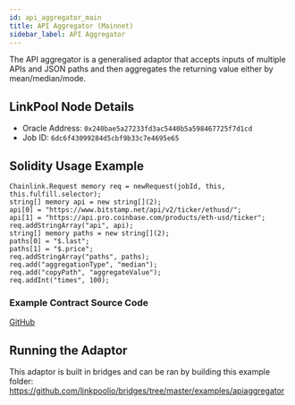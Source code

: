 ```yaml
---
id: api_aggregator_main
title: API Aggregator (Mainnet)
sidebar_label: API Aggregator
---
```


The API aggregator is a generalised adaptor that accepts inputs of multiple APIs and JSON paths and then aggregates
the returning value either by mean/median/mode.

## LinkPool Node Details
- Oracle Address: `0x240bae5a27233fd3ac5440b5a598467725f7d1cd`
- Job ID: `6dc6f43099284d5cbf9b33c7e4695e65`

## Solidity Usage Example
```
Chainlink.Request memory req = newRequest(jobId, this, this.fulfill.selector);
string[] memory api = new string[](2);
api[0] = "https://www.bitstamp.net/api/v2/ticker/ethusd/";
api[1] = "https://api.pro.coinbase.com/products/eth-usd/ticker";
req.addStringArray("api", api);
string[] memory paths = new string[](2);
paths[0] = "$.last";
paths[1] = "$.price";
req.addStringArray("paths", paths);
req.add("aggregationType", "median");
req.add("copyPath", "aggregateValue");
req.addInt("times", 100);
```

### Example Contract Source Code
[GitHub](https://github.com/linkpoolio/example-chainlinks/blob/master/contracts/APIAggregatorConsumer.sol)

## Running the Adaptor
This adaptor is built in bridges and can be ran by building this example folder:
https://github.com/linkpoolio/bridges/tree/master/examples/apiaggregator